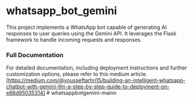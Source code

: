 # whatsapp_bot_gemini

This project implements a WhatsApp bot capable of generating AI responses to user queries using the Gemini API. It leverages the Flask framework to handle incoming requests and responses.

### Full Documentation
For detailed documentation, including deployment instructions and further customization options, please refer to this medium article. [https://medium.com/@yousseftarhri15/building-an-intelligent-whatsapp-chatbot-with-gemini-llm-a-step-by-step-guide-to-deployment-on-e66d95035314]
#   w h a t s a p p _ b o t _ g e m i n i - m a i n n  
 